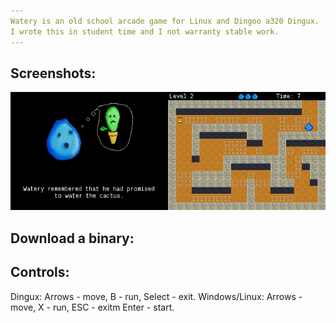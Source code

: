 ```yaml
---
Watery is an old school arcade game for Linux and Dingoo a320 Dingux. 
I wrote this in student time and I not warranty stable work.
---
```


Screenshots:
------------
![watery](https://github.com/surik/watery/raw/master/screen.png)

Download a binary:
------------

Controls:
------------
Dingux: 
  Arrows - move, B - run, Select - exit.
Windows/Linux: 
  Arrows - move, X - run, ESC - exitm Enter - start.
